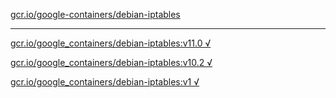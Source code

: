 [gcr.io/google-containers/debian-iptables](https://hub.docker.com/r/sqeven/debian-iptables/tags/) 

----
[gcr.io/google_containers/debian-iptables:v11.0 √](https://hub.docker.com/r/sqeven/debian-iptables/tags/)

[gcr.io/google_containers/debian-iptables:v10.2 √](https://hub.docker.com/r/sqeven/debian-iptables/tags/)

[gcr.io/google_containers/debian-iptables:v1 √](https://hub.docker.com/r/sqeven/debian-iptables/tags/)

